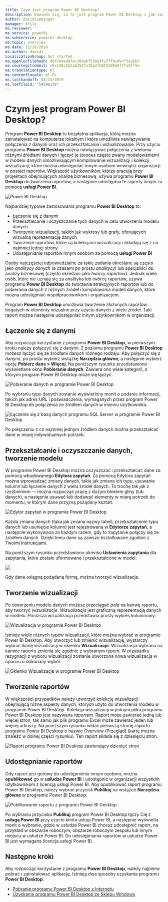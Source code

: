 ```yaml
---
title: Czym jest program Power BI Desktop?
description: Dowiedz się, co to jest program Power BI Desktop i jak zacząć z niego korzystać
author: davidiseminger
manager: kfile
ms.reviewer: ''
ms.service: powerbi
ms.subservice: powerbi-desktop
ms.topic: overview
ms.date: 11/28/2018
ms.author: davidi
LocalizationGroup: Get started
ms.openlocfilehash: d687e9ed9fac38dabf539a4f2fffbc89cf3a2bbb
ms.sourcegitcommit: c8c126c1b2ab4527a16a4fb8f5208e0f7fa5ff5a
ms.translationtype: HT
ms.contentlocale: pl-PL
ms.lasthandoff: 01/15/2019
ms.locfileid: "54296138"
---
```

# <a name="what-is-power-bi-desktop"></a>Czym jest program Power BI Desktop?

Program **Power BI Desktop** to bezpłatna aplikacja, którą można zainstalować na komputerze lokalnym i która umożliwia nawiązywanie połączenia z danymi oraz ich przekształcanie i wizualizowanie. Przy użyciu programu **Power BI Desktop** można nawiązywać połączenia z wieloma różnymi źródłami danych i łączyć je (proces często zwany modelowaniem) w modelu danych umożliwiającym kompilowanie wizualizacji i kolekcji wizualizacji, które można udostępniać innym osobom wewnątrz organizacji w postaci raportów. Większość użytkowników, którzy pracują przy projektach obejmujących analizę biznesową, używa programu **Power BI Desktop** do tworzenia raportów, a następnie udostępnia te raporty innym za pomocą **usługi Power BI**.

![Power BI Desktop](media/desktop-what-is-desktop/what-is-desktop_01.png)

Najbardziej typowe zastosowania programu **Power BI Desktop** to:

* Łączenie się z danymi
* Przekształcanie i oczyszczanie tych danych w celu utworzenia modelu danych
* Tworzenie wizualizacji, takich jak wykresy lub grafy, oferujących wizualną reprezentację danych
* Tworzenie raportów, które są kolekcjami wizualizacji i składają się z co najmniej jednej strony
* Udostępnianie raportów innym osobom za pomocą **usługi Power BI**

Osoby najczęściej odpowiedzialne za takie zadania określane są często jako *analitycy danych* (a czasami po prostu *analitycy*) lub specjaliści ds. analizy biznesowej (często określani jako *twórcy raportów*). Jednak wiele osób, które nie uznają się za analityka lub twórcę raportów, używa programu **Power BI Desktop** do tworzenia atrakcyjnych raportów lub do pobierania danych z różnych źródeł i kompilowania modeli danych, które można udostępniać współpracownikom i organizacjom.

Program **Power BI Desktop** umożliwia tworzenie złożonych raportów bogatych w elementy wizualne przy użyciu danych z wielu źródeł. Taki raport można następnie udostępniać innym użytkownikom w organizacji. 

## <a name="connect-to-data"></a>Łączenie się z danymi
Aby rozpocząć korzystanie z programu **Power BI Desktop**, w pierwszym kroku należy połączyć się z danymi. Z poziomu programu **Power BI Desktop** możesz łączyć się ze źródłami danych różnego rodzaju. Aby połączyć się z danymi, po prostu wybierz wstążkę **Narzędzia główne**, a następnie wybierz opcję **Pobierz dane > Więcej**. Na poniższym rysunku przedstawiono wyświetlane okno **Pobieranie danych**. Zawiera ono wiele kategorii, z którymi program Power BI Desktop może się łączyć.

![Pobieranie danych w programie Power BI Desktop](media/desktop-what-is-desktop/what-is-desktop_02.png)

Po wybraniu typu danych zostanie wyświetlony monit o podanie informacji, takich jak adres URL i poświadczenia, wymaganych przez program Power BI Desktop do połączenia ze źródłem danych w imieniu użytkownika.

![Łączenie się z bazą danych programu SQL Server w programie Power BI Desktop](media/desktop-what-is-desktop/what-is-desktop_03.png)

Po połączeniu z co najmniej jednym źródłem danych można przekształcać dane w miarę indywidualnych potrzeb.

## <a name="transform-and-clean-data-create-a-model"></a>Przekształcanie i oczyszczanie danych, tworzenie modelu

W programie Power BI Desktop można oczyszczać i przekształcać dane za pomocą wbudowanego **Edytora zapytań**. Za pomocą Edytora zapytań można wprowadzać zmiany danych, takie jak zmiana ich typu, usuwanie kolumn lub łączenie danych z wielu źródeł danych. To trochę tak jak z rzeźbieniem — można rozpocząć pracę z dużym blokiem gliny (lub danych), a następnie usuwać lub dodawać elementy w miarę potrzeb do momentu, w którym dane przyjmą pożądany kształt. 

![Edytor zapytań w programie Power BI Desktop](media/desktop-getting-started/designer_gsg_editquery.png)

Każda zmiana danych (taka jak zmiana nazwy tabeli, przekształcenie typu danych lub usunięcie kolumn) jest rejestrowana w **Edytorze zapytań**, a następnie wykonywana za każdym razem, gdy to zapytanie połączy się ze źródłem danych. Dzięki temu dane są zawsze kształtowane zgodnie z Twoimi instrukcjami.

Na poniższym rysunku przedstawiono okienko **Ustawienia zapytania** dla zapytania, które zostało uformowane i przekształcone w model.

 ![](media/desktop-getting-started/shapecombine_querysettingsfinished.png)

Gdy dane osiągną pożądaną formę, można tworzyć wizualizacje. 

## <a name="create-visuals"></a>Tworzenie wizualizacji 

Po utworzeniu modelu danych możesz przeciągać *pola* na kanwę raportu, aby tworzyć *wizualizacje*. *Wizualizacja* jest graficzną reprezentacją danych w modelu. Poniższa wizualizacja przedstawia prosty wykres kolumnowy. 

![Wizualizacja w programie Power BI Desktop](media/desktop-what-is-desktop/what-is-desktop_04.png)

Istnieje wiele różnych typów wizualizacji, które można wybrać w programie Power BI Desktop. Aby utworzyć lub zmienić wizualizację, wystarczy wybrać ikonę wizualizacji w okienku **Wizualizacje**. Wizualizacja wybrana na kanwie raportu zmienia się zgodnie z wybranym typem. W przypadku rezygnacji z wyboru wizualizacji zostanie utworzona nowa wizualizacja w oparciu o dokonany wybór.

![Okienko Wizualizacje w programie Power BI Desktop](media/desktop-what-is-desktop/what-is-desktop_05.png)

## <a name="create-reports"></a>Tworzenie raportów

W większości przypadków należy utworzyć kolekcję wizualizacji obejmującą różne aspekty danych, których użyto do utworzenia modelu w programie Power BI Desktop. Kolekcja wizualizacji w jednym pliku programu Power BI Desktop jest nazywana *raportem*. Raport może zawierać jedną lub więcej stron, tak samo jak plik programu Excel może zawierać jeden lub więcej arkuszy. Na poniższym rysunku widać pierwszą stronę raportu programu Power BI Desktop o nazwie Overview (Przegląd) (kartę można znaleźć w dolnej części rysunku). Ten raport składa się z dziesięciu stron.

![Raport programu Power BI Desktop zawierający dziesięć stron](media/desktop-what-is-desktop/what-is-desktop_01.png)

## <a name="share-reports"></a>Udostępnianie raportów

Gdy raport jest gotowy do udostępnienia innym osobom, można **opublikować** go w **usłudze Power BI** i udostępnić w organizacji wszystkim użytkownikom z licencją usługi Power BI. Aby opublikować raport programu Power BI Desktop, należy wybrać przycisk **Publikuj** na wstążce **Narzędzia główne** w programie Power BI Desktop.

![Publikowanie raportu z programu Power BI Desktop](media/desktop-what-is-desktop/what-is-desktop_06.png)

Po wybraniu przycisku **Publikuj** program Power BI Desktop łączy Cię z **usługą Power BI** przy użyciu konta usługi Power BI, a następnie wyświetla monit o wybranie, gdzie w usłudze Power BI chcesz udostępnić raport, na przykład w obszarze roboczym, obszarze roboczym zespołu lub innym miejscu w usłudze Power BI. Do udostępniania raportów w usłudze Power BI jest wymagana licencja usługi Power BI.


## <a name="next-steps"></a>Następne kroki

Aby rozpocząć korzystanie z programu **Power BI Desktop**, należy najpierw pobrać i zainstalować aplikację. Istnieją dwa sposoby uzyskania programu **Power BI Desktop**:

* [Pobranie programu Power BI Desktop z Internetu](desktop-get-the-desktop.md)
* [Uzyskanie programu Power BI Desktop ze Sklepu Windows](http://aka.ms/pbidesktopstore)
